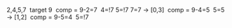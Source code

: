2,4,5,7
​
target 9
​
comp = 9-2=7
​
4=!7
5=!7
7=7 -> [0,3]
​
comp = 9-4=5
​
5=5 -> [1,2]
​
comp = 9-5=4
​
5=!7
​